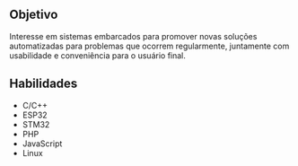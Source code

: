 ## Objetivo
Interesse em sistemas embarcados para promover novas soluções automatizadas para problemas que ocorrem regularmente, juntamente com usabilidade e conveniência para o usuário final.

## Habilidades
- C/C++
- ESP32
- STM32
- PHP
- JavaScript
- Linux


<!---
lucasuix/lucasuix is a ✨ special ✨ repository because its `README.md` (this file) appears on your GitHub profile.
You can click the Preview link to take a look at your changes.
--->
